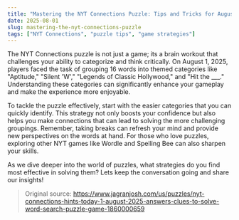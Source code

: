 ```yaml
---
title: "Mastering the NYT Connections Puzzle: Tips and Tricks for August 2025"
date: 2025-08-01
slug: mastering-the-nyt-connections-puzzle
tags: ["NYT Connections", "puzzle tips", "game strategies"]
---
```


The NYT Connections puzzle is not just a game; its a brain workout that challenges your ability to categorize and think critically. On August 1, 2025, players faced the task of grouping 16 words into themed categories like "Aptitude," "Silent 'W'," "Legends of Classic Hollywood," and "Hit the ___." Understanding these categories can significantly enhance your gameplay and make the experience more enjoyable.

To tackle the puzzle effectively, start with the easier categories that you can quickly identify. This strategy not only boosts your confidence but also helps you make connections that can lead to solving the more challenging groupings. Remember, taking breaks can refresh your mind and provide new perspectives on the words at hand. For those who love puzzles, exploring other NYT games like Wordle and Spelling Bee can also sharpen your skills.

As we dive deeper into the world of puzzles, what strategies do you find most effective in solving them? Lets keep the conversation going and share our insights!
> Original source: https://www.jagranjosh.com/us/puzzles/nyt-connections-hints-today-1-august-2025-answers-clues-to-solve-word-search-puzzle-game-1860000659